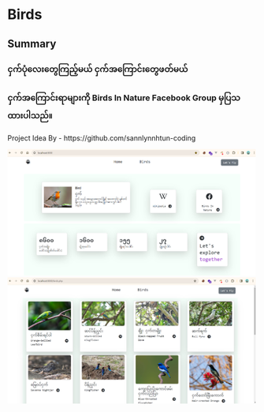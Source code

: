 # Birds
<h2>Summary</h2>
<h3>ငှက်ပုံလေးတွေကြည့်မယ် ငှက်အကြောင်းတွေဖတ်မယ်</h3>
<h3>ငှက်အကြောင်းရာများကို Birds In Nature Facebook Group မှပြသထားပါသည်။</h3>

<p>Project Idea By - https://github.com/sannlynnhtun-coding</p>

![Birds](./cover%20img/Screenshot%202023-12-16%20102759.png)
![Birds](./cover%20img/Screenshot%202023-12-16%20102814.png)